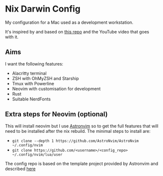# Nix Darwin Config

My configuration for a Mac used as a development workstation.

It's inspired by and based on [this repo](https://github.com/zmre/mac-nix-simple-example)
and the YouTube video that goes with it.

## Aims

I want the following features:

- Alacritty terminal
- ZSH with OhMyZSH and Starship
- Tmux with Powerline
- Neovim with customisation for development
- Rust
- Suitable NerdFonts

## Extra steps for Neovim (optional)

This will install neovim but I use [Astronvim](https://astronvim.com) so to get
the full features that will need to be installed after the nix rebuild. The
minimal steps to install are:

- `git clone --depth 1 https://github.com/AstroNvim/AstroNvim ~/.config/nvim`
- `git clone https://github.com/<username>/<config_repo> ~/.config/nvim/lua/user`

The config repo is based on the template project provided by Astronvim and
described [here](https://docs.astronvim.com/#%EF%B8%8F-configuration)
